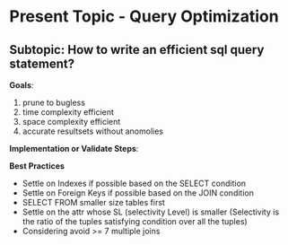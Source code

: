 # Present Topic - Query Optimization 
## Subtopic: How to write an efficient sql query statement?
**Goals**:
1. prune to bugless
2. time complexity efficient
3. space complexity efficient
4. accurate resultsets without anomolies

**Implementation or Validate Steps**:

**Best Practices**
* Settle on Indexes if possible based on the SELECT condition
* Settle on Foreign Keys if possible based on the JOIN condition
* SELECT FROM smaller size tables first
* Settle on the attr whose SL (selectivity Level) is smaller (Selectivity is the ratio of the tuples satisfying condition over all the tuples)
* Considering avoid >= 7 multiple joins

